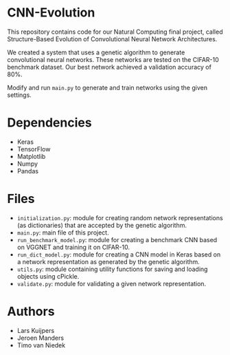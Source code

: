 # CNN-Evolution
This repository contains code for our Natural Computing final project, called Structure-Based Evolution of Convolutional Neural Network Architectures.

We created a system that uses a genetic algorithm to generate convolutional neural networks. These networks are tested on the CIFAR-10 benchmark dataset. Our best network achieved a validation accuracy of 80%.

Modify and run `main.py` to generate and train networks using the given settings.

# Dependencies
* Keras
* TensorFlow
* Matplotlib
* Numpy
* Pandas

# Files

* `initialization.py`: module for creating random network representations (as dictionaries) that are accepted by the genetic algorithm.
* `main.py`: main file of this project.
* `run_benchmark_model.py`: module for creating a benchmark CNN based on VGGNET and training it on CIFAR-10.
* `run_dict_model.py`: module for creating a CNN model in Keras based on a network representation as generated by the genetic algorithm.
* `utils.py`: module containing utility functions for saving and loading objects using cPickle.
* `validate.py`: module for validating a given network representation.

# Authors
* Lars Kuijpers
* Jeroen Manders
* Timo van Niedek
